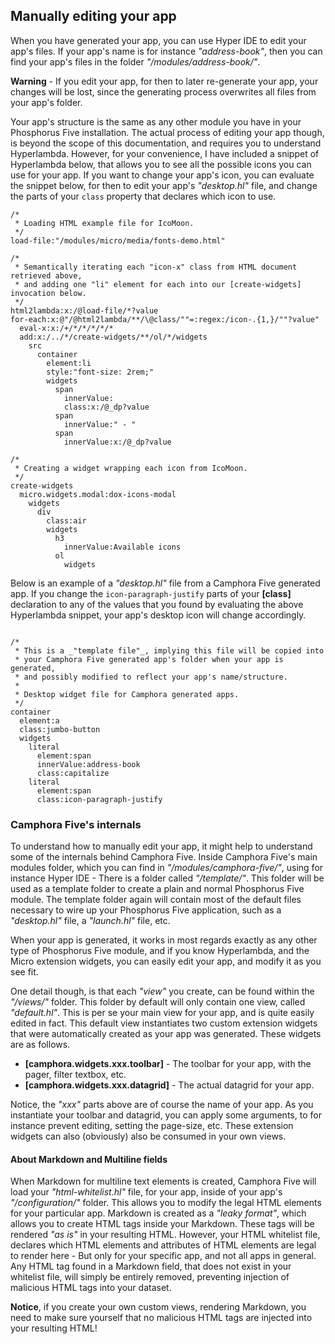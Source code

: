 ## Manually editing your app

When you have generated your app, you can use Hyper IDE to edit your app's files. If your app's name is
for instance _"address-book"_, then you can find your app's files in the folder _"/modules/address-book/"_.

**Warning** - If you edit your app, for then to later re-generate your app, your changes will be lost, since
the generating process overwrites all files from your app's folder.

Your app's structure is the same as any other module you have in your Phosphorus Five installation. The
actual process of editing your app though, is beyond the scope of this documentation, and requires you to
understand Hyperlambda. However, for your convenience, I have included a snippet of Hyperlambda below, that
allows you to see all the possible icons you can use for your app. If you want to change your app's icon,
you can evaluate the snippet below, for then to edit your app's _"desktop.hl"_ file, and change the parts
of your `class` property that declares which icon to use.

```hyperlambda-snippet
/*
 * Loading HTML example file for IcoMoon.
 */
load-file:"/modules/micro/media/fonts-demo.html"

/*
 * Semantically iterating each "icon-x" class from HTML document retrieved above,
 * and adding one "li" element for each into our [create-widgets] invocation below.
 */
html2lambda:x:/@load-file/*?value
for-each:x:@"/@html2lambda/**/\@class/""=:regex:/icon-.{1,}/""?value"
  eval-x:x:/+/*/*/*/*/*
  add:x:/../*/create-widgets/**/ol/*/widgets
    src
      container
        element:li
        style:"font-size: 2rem;"
        widgets
          span
            innerValue:
            class:x:/@_dp?value
          span
            innerValue:" - "
          span
            innerValue:x:/@_dp?value

/*
 * Creating a widget wrapping each icon from IcoMoon.
 */
create-widgets
  micro.widgets.modal:dox-icons-modal
    widgets
      div
        class:air
        widgets
          h3
            innerValue:Available icons
          ol
            widgets
```

Below is an example of a _"desktop.hl"_ file from a Camphora Five generated app. If you change the `icon-paragraph-justify`
parts of your **[class]** declaration to any of the values that you found by evaluating the above Hyperlambda snippet,
your app's desktop icon will change accordingly.

```hyperlambda

/*
 * This is a _"template file"_, implying this file will be copied into
 * your Camphora Five generated app's folder when your app is generated,
 * and possibly modified to reflect your app's name/structure.
 *
 * Desktop widget file for Camphora generated apps.
 */
container
  element:a
  class:jumbo-button
  widgets
    literal
      element:span
      innerValue:address-book
      class:capitalize
    literal
      element:span
      class:icon-paragraph-justify
```

### Camphora Five's internals

To understand how to manually edit your app, it might help to understand some of the internals behind Camphora Five.
Inside Camphora Five's main modules folder, which you can find in _"/modules/camphora-five/"_, using for instance
Hyper IDE - There is a folder called _"/template/"_. This folder will be used as a template folder to create a plain
and normal Phosphorus Five module. The template folder again will contain most of the default files necessary to wire
up your Phosphorus Five application, such as a _"desktop.hl"_ file, a _"launch.hl"_ file, etc.

When your app is generated, it works in most regards exactly as any other type of Phosphorus Five module, and
if you know Hyperlambda, and the Micro extension widgets, you can easily edit your app, and modify it
as you see fit.

One detail though, is that each _"view"_ you create, can be found within the _"/views/"_ folder. This folder by
default will only contain one view, called _"default.hl"_. This is per se your main view for your app, and is quite
easily edited in fact. This default view instantiates two custom extension widgets that were automatically created
as your app was generated. These widgets are as follows.

- __[camphora.widgets.xxx.toolbar]__ - The toolbar for your app, with the pager, filter textbox, etc.
- __[camphora.widgets.xxx.datagrid]__ - The actual datagrid for your app.

Notice, the _"xxx"_ parts above are of course the name of your app. As you instantiate your toolbar and datagrid,
you can apply some arguments, to for instance prevent editing, setting the page-size, etc. These extension widgets
can also (obviously) also be consumed in your own views.

#### About Markdown and Multiline fields

When Markdown for multiline text elements is created, Camphora Five will load your _"html-whitelist.hl"_ file, for your
app, inside of your app's _"/configuration/"_ folder. This allows you to modify the legal HTML elements for your
particular app. Markdown is created as a _"leaky format"_, which allows you to create HTML tags inside
your Markdown. These tags will be rendered _"as is"_ in your resulting HTML. However, your HTML
whitelist file, declares which HTML elements and attributes of HTML elements are legal to render here - But only for your
specific app, and not all apps in general. Any HTML tag found in a Markdown field, that does not exist in
your whitelist file, will simply be entirely removed, preventing injection of malicious HTML tags into
your dataset.

**Notice**, if you create your own custom views, rendering Markdown, you need to make sure yourself that
no malicious HTML tags are injected into your resulting HTML!
